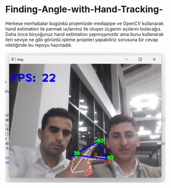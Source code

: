 # Finding-Angle-with-Hand-Tracking-
  Herkese merhabalar bugünkü projemizde mediapipe ve  OpenCV kullanarak hand estimation ile parmak uçlarımız ile oluşan üçgenin açılarını bulacağız.
  Daha önce birçoğunuz hand estimation yapmışşınızdır ama bunu kullanarak ileri seviye ne gibi görüntü işleme projeleri yapabiliriz sorusuna bir cevap niteliğinde bu repoyu hazırladık.

<img src="./finding_angle.png" alt="Finding Angle" width="720">
